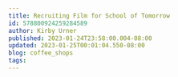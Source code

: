 ```yaml
---
title: Recruiting Film for School of Tomorrow
id: 578800924259284589
author: Kirby Urner
published: 2023-01-24T23:58:00.004-08:00
updated: 2023-01-25T00:01:04.550-08:00
blog: coffee_shops
tags: 
---
```


